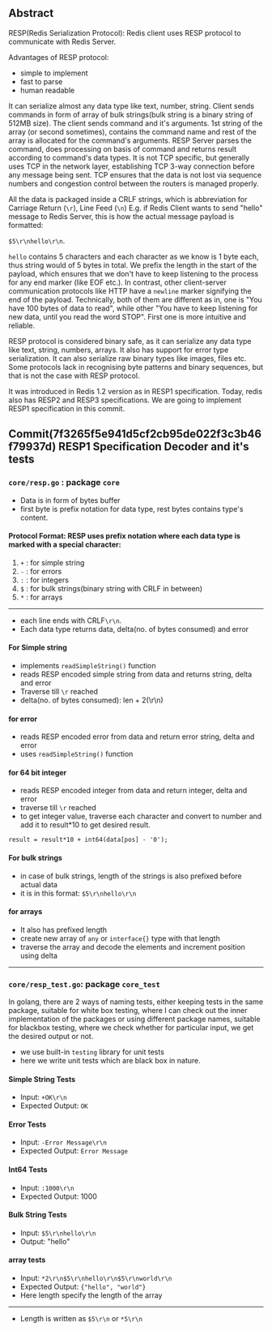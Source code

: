 ## Abstract 

RESP(Redis Serialization Protocol): 
Redis client uses RESP protocol to communicate with Redis Server.

Advantages of RESP protocol:
- simple to implement
- fast to parse 
- human readable

It can serialize almost any data type like text, number, string. Client sends commands in form of array of bulk strings(bulk string is a binary string of 512MB size). The client sends command and it's arguments. 1st string of the array (or second sometimes), contains the command name and rest of the array is allocated for the command's arguments. RESP Server parses the command, does processing on basis of command and returns result according to command's data types.
It is not TCP specific, but generally uses TCP in the network layer, establishing TCP 3-way connection before any message being sent. TCP ensures that the data is not lost via sequence numbers and congestion control between the routers is managed properly.


All the data is packaged inside a CRLF strings, which is abbreviation for Carriage Return (`\r`), Line Feed (`\n`)
E.g. if Redis Client wants to send "hello" message to Redis Server, this is how the actual message payload is formatted: 

`$5\r\nhello\r\n`.

`hello` contains 5 characters and each character as we know is 1 byte each, thus string would of 5 bytes in total. We prefix the length in the start of the payload, which ensures that we don't have to keep listening to the process for any end marker (like EOF etc.).
In contrast, other client-server communication protocols like HTTP have a `newline` marker signifying the end of the payload.
Technically, both of them are different as in, one is "You have 100 bytes of data to read", while other "You have to keep listening for new data, until you read the word STOP". First one is more intuitive and reliable.


RESP protocol is considered binary safe, as it can serialize any data type like text, string, numbers, arrays. It also has support for error type serialization.
It can also serialize raw binary types like images, files etc. Some protocols lack in recognising byte patterns and binary sequences, but that is not the case with RESP protocol.


It was introduced in Redis 1.2 version as in RESP1 specification. Today, redis also has RESP2 and RESP3 specifications.
We are going to implement RESP1 specification in this commit.

## Commit(7f3265f5e941d5cf2cb95de022f3c3b46f79937d) RESP1 Specification Decoder and it's tests

### `core/resp.go` : package `core`
- Data is in form of bytes buffer
- first byte is prefix notation for data type, rest bytes contains type's content.

#### Protocol Format: RESP uses prefix notation where each data type is marked with a special character:
1. `+` : for simple string
2. `-` : for errors
3. `:` : for integers
4. `$` : for bulk strings(binary string with CRLF in between)
5. `*` : for arrays
---
- each line ends with CRLF`\r\n`.
- Each data type returns data, delta(no. of bytes consumed) and error

#### For Simple string
- implements `readSimpleString()` function
- reads RESP encoded simple string from data and returns string, delta and error
- Traverse till `\r` reached
- delta(no. of bytes consumed): len + 2(\r\n)

#### for error
- reads RESP encoded error from data and return error string, delta and error
- uses `readSimpleString()` function

#### for 64 bit integer 
- reads RESP encoded integer from data and return integer, delta and error
- traverse till `\r` reached
- to get integer value, traverse each character and convert to number and add it to result*10 to get desired result.

`result = result*10 + int64(data[pos] - '0');`

#### For bulk strings
- in case of bulk strings, length of the strings is also prefixed before actual data
- it is in this format: `$5\r\nhello\r\n`

#### for arrays
- It also has prefixed length
- create new array of `any` or `interface{}` type with that length
- traverse the array and decode the elements and increment position using delta

---
### `core/resp_test.go`:  package `core_test`

In golang, there are 2 ways of naming tests, either keeping tests in the same package, suitable for white box testing, where I can check out the inner implementation of the packages or using different package names, suitable for blackbox testing, where we check whether for particular input, we get the desired output or not.

- we use built-in `testing` library for unit tests
- here we write unit tests which are black box in nature.

#### Simple String Tests
- Input: `+OK\r\n`
- Expected Output: `OK`

#### Error Tests
- Input: `-Error Message\r\n`
- Expected Output: `Error Message`

#### Int64 Tests
- Input: `:1000\r\n`
- Expected Output: 1000

#### Bulk String Tests
- Input: `$5\r\nhello\r\n`
- Output: "hello"

#### array tests
- Input: `*2\r\n$5\r\nhello\r\n$5\r\nworld\r\n`
- Expected Output: `{"hello", "world"}`
- Here length specify the length of the array

---
- Length is written as `$5\r\n` or `*5\r\n`
















